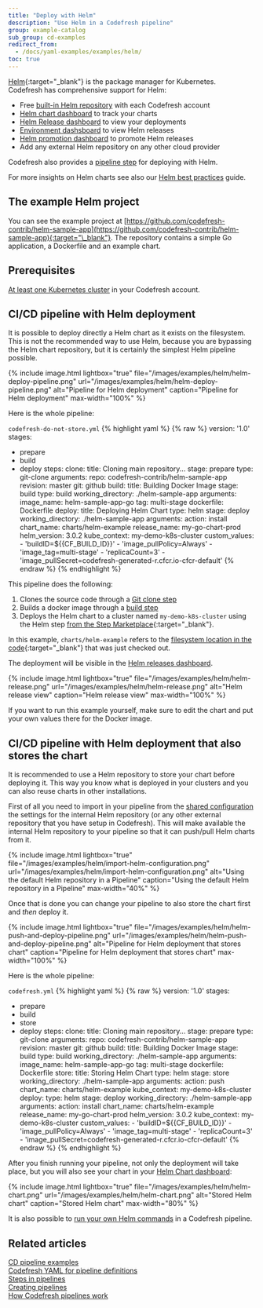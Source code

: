 ```yaml
---
title: "Deploy with Helm"
description: "Use Helm in a Codefresh pipeline"
group: example-catalog
sub_group: cd-examples
redirect_from:
  - /docs/yaml-examples/examples/helm/
toc: true
---
```


[Helm](https://helm.sh/){:target="\_blank"} is the package manager for Kubernetes.  
Codefresh has comprehensive support for Helm:

* Free [built-in Helm repository]({{site.baseurl}}/docs/deployments/helm/managed-helm-repository/) with each Codefresh account
* [Helm chart dashboard]({{site.baseurl}}/docs/deployments/helm/helm-charts-and-repositories/) to track your charts
* [Helm Release dashboard]({{site.baseurl}}/docs/deployments/helm/helm-releases-management/) to view your deployments
* [Environment dashsboard]({{site.baseurl}}/docs/deployments/kubernetes/environment-dashboard/) to view Helm releases 
* [Helm promotion dashboard]({{site.baseurl}}/docs/deployments/helm/helm-environment-promotion/) to promote Helm releases
* Add any external Helm repository on any other cloud provider

Codefresh also provides a [pipeline step]({{site.baseurl}}/docs/deployments/helm/using-helm-in-codefresh-pipeline/) for deploying with Helm.

For more insights on Helm charts see also our [Helm best practices]({{site.baseurl}}/docs/ci-cd-guides/helm-best-practices/) guide.
 

## The example Helm project

You can see the example project at [https://github.com/codefresh-contrib/helm-sample-app](https://github.com/codefresh-contrib/helm-sample-app){:target="\_blank"}. The repository contains a simple Go application, a Dockerfile and an example chart.


## Prerequisites

[At least one Kubernetes cluster]({{site.baseurl}}/docs/integrations/kubernetes/#connect-a-kubernetes-cluster) in your Codefresh account. 

<!--- ask Kostis if we need this?>
>Notice that if you still use Helm 2 you should also have installed the server side of Helm 2 (Tiller) using `helm init`. This command is best run from the cloud console of your cluster. The respective pipelines of this guide are in the [helm-2 branch](https://github.com/codefresh-contrib/helm-sample-app/tree/helm-2){:target=\_blank"}.  -->



## CI/CD pipeline with Helm deployment

It is possible to deploy directly a Helm chart as it exists on the filesystem. This is not the recommended way to use Helm, because you are bypassing the Helm chart repository, but it is certainly the simplest Helm pipeline possible.

{% include image.html 
lightbox="true" 
file="/images/examples/helm/helm-deploy-pipeline.png" 
url="/images/examples/helm/helm-deploy-pipeline.png" 
alt="Pipeline for Helm deployment"
caption="Pipeline for Helm deployment"
max-width="100%" 
%}

Here is the whole pipeline:

 `codefresh-do-not-store.yml`
{% highlight yaml %}
{% raw %}
version: '1.0'
stages:
  - prepare
  - build
  - deploy
steps:
  clone:
    title: Cloning main repository...
    stage: prepare
    type: git-clone
    arguments:
      repo: codefresh-contrib/helm-sample-app
      revision: master
      git: github
  build:
    title: Building Docker Image
    stage: build
    type: build
    working_directory: ./helm-sample-app
    arguments:
      image_name: helm-sample-app-go
      tag: multi-stage
      dockerfile: Dockerfile
  deploy:
    title: Deploying Helm Chart
    type: helm
    stage: deploy
    working_directory: ./helm-sample-app
    arguments:
      action: install
      chart_name: charts/helm-example
      release_name: my-go-chart-prod
      helm_version: 3.0.2
      kube_context: my-demo-k8s-cluster
      custom_values:
        - 'buildID=${{CF_BUILD_ID}}'
        - 'image_pullPolicy=Always'
        - 'image_tag=multi-stage'
        - 'replicaCount=3'
        - 'image_pullSecret=codefresh-generated-r.cfcr.io-cfcr-default'
{% endraw %}
{% endhighlight %}

This pipeline does the following:

1. Clones the source code through a [Git clone step]({{site.baseurl}}/docs/pipelines/steps/git-clone/)
1. Builds a docker image through a [build step]({{site.baseurl}}/docs/pipelines/steps/build/)
1. Deploys the Helm chart to a cluster named `my-demo-k8s-cluster` using the Helm step [from the Step Marketplace](https://codefresh.io/steps/step/helm){:target="\_blank"}.

In this example, `charts/helm-example` refers to the [filesystem location in the code](https://github.com/codefresh-contrib/helm-sample-app/tree/master/charts/helm-example){:target="\_blank"} that was just checked out.

The deployment will be visible in the [Helm releases dashboard]({{site.baseurl}}/docs/deployments/helm/helm-releases-management/).

{% include image.html 
lightbox="true" 
file="/images/examples/helm/helm-release.png" 
url="/images/examples/helm/helm-release.png" 
alt="Helm release view"
caption="Helm release view"
max-width="100%" 
%}

If you want to run this example yourself, make sure to edit the chart and put your own values there for the Docker image.

## CI/CD pipeline with Helm deployment that also stores the chart

It is recommended to use a Helm repository to store your chart before deploying it. This way you know what is deployed in your clusters
and you can also reuse charts in other installations.

First of all you need to import in your pipeline from the [shared configuration]({{site.baseurl}}/docs/pipelines/configuration/shared-configuration/) the settings for the internal Helm repository (or any other external repository that you have setup in Codefresh).
 This will make available the internal Helm repository to your pipeline so that it can push/pull Helm charts from it.

 {% include image.html 
 lightbox="true" 
 file="/images/examples/helm/import-helm-configuration.png" 
 url="/images/examples/helm/import-helm-configuration.png" 
 alt="Using the default Helm repository in a Pipeline"
 caption="Using the default Helm repository in a Pipeline"
 max-width="40%" 
 %}

Once that is done you can change your pipeline to also store the chart first and *then* deploy it.


{% include image.html 
lightbox="true" 
file="/images/examples/helm/helm-push-and-deploy-pipeline.png" 
url="/images/examples/helm/helm-push-and-deploy-pipeline.png" 
alt="Pipeline for Helm deployment that stores chart"
caption="Pipeline for Helm deployment that stores chart"
max-width="100%" 
%}

Here is the whole pipeline:

 `codefresh.yml`
{% highlight yaml %}
{% raw %}
version: '1.0'
stages:
  - prepare
  - build
  - store
  - deploy
steps:
  clone:
    title: Cloning main repository...
    stage: prepare
    type: git-clone
    arguments:
      repo: codefresh-contrib/helm-sample-app
      revision: master
      git: github
  build:
    title: Building Docker Image
    stage: build
    type: build
    working_directory: ./helm-sample-app
    arguments:
      image_name: helm-sample-app-go
      tag: multi-stage
      dockerfile: Dockerfile
  store:
    title: Storing Helm Chart
    type: helm
    stage: store
    working_directory: ./helm-sample-app
    arguments:
      action: push
      chart_name: charts/helm-example
      kube_context: my-demo-k8s-cluster
  deploy:
    type: helm
    stage: deploy
    working_directory: ./helm-sample-app
    arguments:
      action: install
      chart_name: charts/helm-example
      release_name: my-go-chart-prod
      helm_version: 3.0.2
      kube_context: my-demo-k8s-cluster
      custom_values:
        - 'buildID=${{CF_BUILD_ID}}'
        - 'image_pullPolicy=Always'
        - 'image_tag=multi-stage'
        - 'replicaCount=3'
        - 'image_pullSecret=codefresh-generated-r.cfcr.io-cfcr-default'
{% endraw %}
{% endhighlight %}


After you finish running your pipeline, not only the deployment will take place, but you will also see your chart in your [Helm Chart dashboard]({{site.baseurl}}/docs/deployments/helm/helm-charts-and-repositories/):

{% include image.html 
lightbox="true" 
file="/images/examples/helm/helm-chart.png" 
url="/images/examples/helm/helm-chart.png" 
alt="Stored Helm chart"
caption="Stored Helm chart"
max-width="80%" 
%}

It is also possible to [run your own Helm commands]({{site.baseurl}}/docs/deployments/helm/using-helm-in-codefresh-pipeline/#example-custom-helm-commands) in a Codefresh pipeline.


## Related articles
[CD pipeline examples]({{site.baseurl}}/docs/example-catalog/examples/#cd-examples)  
[Codefresh YAML for pipeline definitions]({{site.baseurl}}/docs/pipelines/what-is-the-codefresh-yaml/)  
[Steps in pipelines]({{site.baseurl}}/docs/pipelines/steps/)  
[Creating pipelines]({{site.baseurl}}/docs/pipelines/pipelines/)  
[How Codefresh pipelines work]({{site.baseurl}}/docs/pipelines/introduction-to-codefresh-pipelines/)  

